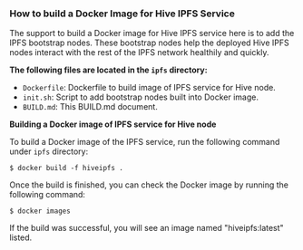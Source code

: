 ### How to build a Docker Image for Hive IPFS Service

The support to build a Docker image for Hive IPFS service here is to add the IPFS bootstrap nodes. These bootstrap nodes help the deployed Hive IPFS nodes interact with the rest of the IPFS network healthily and quickly.


**The following files are located in the `ipfs` directory:**

- `Dockerfile`: Dockerfile to build image of IPFS service for Hive node.
- `init.sh`: Script to add bootstrap nodes built into Docker image.
- `BUILD.md`: This BUILD.md document.


**Building a Docker image of IPFS service for Hive node**

To build a Docker image of the IPFS service, run the following command under `ipfs` directory:

```shell
$ docker build -f hiveipfs .
```

Once the build is finished, you can check the Docker image by running the following command:

```shell
$ docker images
```

If the build was successful, you will see an image named "hiveipfs:latest" listed.

